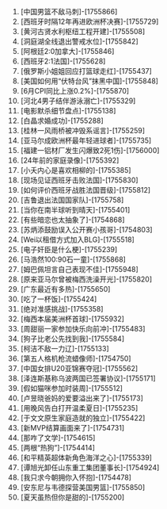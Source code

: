 
1. [中国男篮不敌马刺]-[1755866]
1. [西班牙时隔12年再进欧洲杯决赛]-[1755729]
1. [黄河古贤水利枢纽工程开建]-[1755508]
1. [洞庭湖全线退出警戒水位]-[1755842]
1. [阿根廷2:0加拿大]-[1755846]
1. [西班牙2:1法国]-[1755628]
1. [俄罗斯小姐姐回应打篮球走红]-[1755437]
1. [美国如何用“伏特台风”抹黑中国]-[1755848]
1. [6月CPI同比上涨0.2%]-[1755870]
1. [河北4男子结伴游泳溺亡]-[1755329]
1. [电影默杀细节盘点]-[1755138]
1. [白晶求婚成功]-[1755288]
1. [桂林一风雨桥被冲毁系谣言]-[1755259]
1. [亚马尔成欧洲杯最年轻进球者]-[1755735]
1. [福建一铝材厂发生闪爆致2死1伤]-[1756000]
1. [24年前的家庭录像]-[1755392]
1. [小夭内心是喜欢相柳的]-[1755385]
1. [现场见证西班牙击败法国]-[1755830]
1. [如何评价西班牙战胜法国晋级]-[1755812]
1. [吉鲁退出法国国家队]-[1755758]
1. [当你在南半球听到晴天]-[1755401]
1. [有些暗恋也太抽象了]-[1754868]
1. [苏炳添鼓励误入公开赛小孩哥]-[1754803]
1. [Wei以租借方式加入BLG]-[1755518]
1. [电子奸臣是什么梗]-[1755239]
1. [马浩然100:90石一童]-[1755868]
1. [姆巴佩坦言自己表现不佳]-[1755948]
1. [原来亚马尔曾被梅西洗澡开光]-[1755820]
1. [广东最近有多热]-[1755650]
1. [吃了一杯饭]-[1755424]
1. [绝对准感挑战]-[1755358]
1. [梅西本届美洲杯首球]-[1755932]
1. [周甜丽一家参加快乐向前冲]-[1755483]
1. [狗子比老公先找到我]-[1755584]
1. [柯洁不敌一力辽]-[1755133]
1. [第五人格机枪流蜡像师]-[1754750]
1. [中国女排U20亚锦赛夺冠]-[1755562]
1. [泽连斯基称乌波两国已签署协议]-[1755171]
1. [假如猫咪参加时装周]-[1755512]
1. [卢昱晓爸妈的爱要溢出来了]-[1755173]
1. [用晚风告白打开温柔夏日]-[1755235]
1. [于文文原生家庭造就的独立]-[1755422]
1. [新MVP结算画面来了]-[1754731]
1. [那咋了文学]-[1754615]
1. [两根“热狗”]-[1754414]
1. [和平精英超体新角色海洋之心]-[1755339]
1. [谭旭光卸任山东重工集团董事长]-[1754924]
1. [我只求今朝拥你入怀抱]-[1754478]
1. [安东尼与韦德探营美国男篮]-[1755850]
1. [夏天虽热但你是甜的]-[1755200]